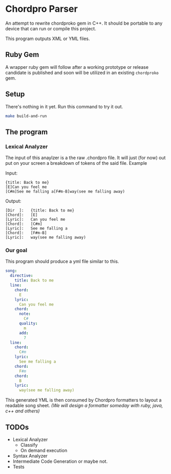 # Chordpro Parser
An attempt to rewrite chordproko gem in C++. It should be portable to any device that can run or compile this project.

This program outputs XML or YML files.

## Ruby Gem
A wrapper ruby gem will follow after a working prototype or release candidate is published and soon will be utilized in an existing
`chordproko` gem.

## Setup
There's nothing in it yet. Run this command to try it out.
```sh
make build-and-run
```
## The program
### Lexical Analyzer
The input of this anaylzer is a the raw .chordpro file. It will just (for now) out put on your screen a breakdown of tokens of the said file. Example

Input:
```
{title: Back to me}
[E]Can you feel me
[C#m]See me falling a[F#m-B]way(see me falling away)
```
Output:
```
[Dir  ]:   {title: Back to me}
[Chord]:   [E]
[Lyric]:   Can you feel me
[Chord]:   [C#m]
[Lyric]:   See me falling a
[Chord]:   [F#m-B]
[Lyric]:   way(see me falling away)
```
### Our goal
This program should produce a yml file similar to this.
``` yml
song:
  directive:
    title: Back to me
  line:
    chord:
      E
    lyric:
      Can you feel me
    chord:
      note:
        C#
      quality:
        m
      add:
        7
  line:
    chord:
      C#m
    lyric:
      See me falling a
    chord:
      F#m
    chord:
      B
    lyric:
      way(see me falling away)
```
This generated YML is then consumed by Chordpro formatters to layout a readable song sheet. _(We will design a formatter someday with ruby, java, c++ and others)_
## TODOs
+ Lexical Analyzer
  - Classify
  - On demand execution
+ Syntax Analyzer
+ Intermediate Code Generation or maybe not.
+ Tests
